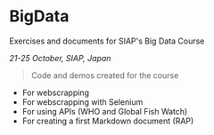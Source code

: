 # BigData
Exercises and documents for SIAP's Big Data Course

*21-25 October, SIAP, Japan*

> Code and demos created for the course
- For webscrapping
- For  webscrapping with Selenium
- For using APIs (WHO and Global Fish Watch)
- For creating a first Markdown document (RAP)
